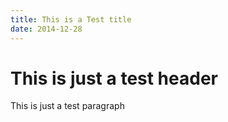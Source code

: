 ```yaml
---
title: This is a Test title
date: 2014-12-28
---
```


# This is just a test header
This is just a test paragraph
